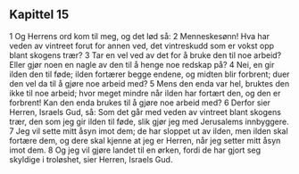 ## Kapittel 15

1 Og Herrens ord kom til meg, og det lød så:
2 Menneskesønn! Hva har veden av vintreet forut for annen ved, det vintreskudd som er vokst opp blant skogens trær?
3 Tar en vel ved av det for å bruke den til noe arbeid? Eller gjør noen en nagle av den til å henge noe redskap på?
4 Nei, en gir ilden den til føde; ilden fortærer begge endene, og midten blir forbrent; duer den vel da til å gjøre noe arbeid med?
5 Mens den enda var hel, bruktes den ikke til noe arbeid; hvor meget mindre når ilden har fortært den, og den er forbrent! Kan den enda brukes til å gjøre noe arbeid med?
6 Derfor sier Herren, Israels Gud, så: Som det går med veden av vintreet blant skogens trær, den som jeg gir ilden til føde, slik gjør jeg med Jerusalems innbyggere.
7 Jeg vil sette mitt åsyn imot dem; de har sloppet ut av ilden, men ilden skal fortære dem, og dere skal kjenne at jeg er Herren, når jeg setter mitt åsyn imot dem.
8 Og jeg vil gjøre landet til en ørken, fordi de har gjort seg skyldige i troløshet, sier Herren, Israels Gud.
